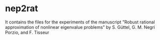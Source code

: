 # nep2rat
It contains the files for the experiments of the manuscript "Robust rational approximation of nonlinear eigenvalue problems" by S. Güttel, G. M. Negri Porzio, and F. Tisseur
